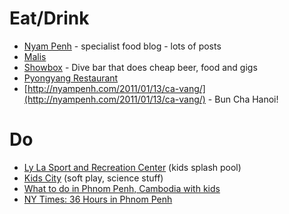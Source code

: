 # Eat/Drink
- [Nyam Penh](http://nyampenh.com) - specialist food blog - lots of posts
- [Malis](http://www.tripadvisor.co.uk/Restaurant_Review-g293940-d1372181-Reviews-Malis_Restaurant-Phnom_Penh.html)
- [Showbox](http://www.tripadvisor.co.uk/Restaurant_Review-g293940-d4569331-Reviews-Show_Box-Phnom_Penh.html) - Dive bar that does cheap beer, food and gigs
- [Pyongyang Restaurant](http://roadsandkingdoms.com/2013/dining-with-dear-leader/)
- [http://nyampenh.com/2011/01/13/ca-vang/](http://nyampenh.com/2011/01/13/ca-vang/) - Bun Cha Hanoi!

# Do

- [Ly La Sport and Recreation Center](http://www.movetocambodia.com/expat-qa/expat-kid-qa-splish-splash-pool-time-in-phnom-penh/) (kids splash pool)
- [Kids City](http://www.movetocambodia.com/phnom-penh/review-kids-city-phnom-penh/) (soft play, science stuff)
- [What to do in Phnom Penh, Cambodia with kids](http://www.5aroundtheworld.com/2013/05/things-to-do-in-phnom-penh-cambodia.html)
- [NY Times: 36 Hours in Phnom Penh](http://www.nytimes.com/2014/12/07/travel/things-to-do-in-36-hours-in-phnom-penh.html?_r=0)
